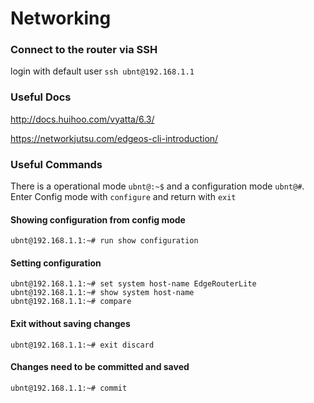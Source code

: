 # Networking

### Connect to the router via SSH
login with default user `ssh ubnt@192.168.1.1`

### Useful Docs
http://docs.huihoo.com/vyatta/6.3/

https://networkjutsu.com/edgeos-cli-introduction/

### Useful Commands
There is a operational mode `ubnt@:~$` and a configuration mode `ubnt@#`. Enter Config mode with `configure` and return with `exit`

#### Showing configuration from config mode
```
ubnt@192.168.1.1:~# run show configuration
```

#### Setting configuration
```
ubnt@192.168.1.1:~# set system host-name EdgeRouterLite
ubnt@192.168.1.1:~# show system host-name
ubnt@192.168.1.1:~# compare
```

#### Exit without saving changes
```
ubnt@192.168.1.1:~# exit discard
```

#### Changes need to be committed and saved
```
ubnt@192.168.1.1:~# commit
```
